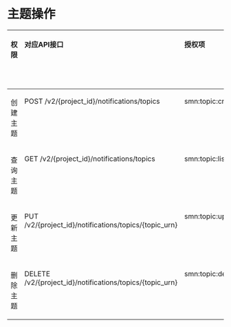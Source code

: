 # 主题操作<a name="smn_api_80002"></a>

<a name="zh-cn_topic_0173593941_table40610457155253"></a>
<table><thead align="left"><tr id="zh-cn_topic_0173593941_row7466420155253"><th class="cellrowborder" valign="top" width="20%" id="mcps1.1.6.1.1"><p id="zh-cn_topic_0173593941_p129431911184814"><a name="zh-cn_topic_0173593941_p129431911184814"></a><a name="zh-cn_topic_0173593941_p129431911184814"></a><strong id="zh-cn_topic_0173593941_b11287572488"><a name="zh-cn_topic_0173593941_b11287572488"></a><a name="zh-cn_topic_0173593941_b11287572488"></a>权限</strong></p>
</th>
<th class="cellrowborder" valign="top" width="20%" id="mcps1.1.6.1.2"><p id="zh-cn_topic_0173593941_p13672191463819"><a name="zh-cn_topic_0173593941_p13672191463819"></a><a name="zh-cn_topic_0173593941_p13672191463819"></a><strong id="zh-cn_topic_0173593941_b1131557124814"><a name="zh-cn_topic_0173593941_b1131557124814"></a><a name="zh-cn_topic_0173593941_b1131557124814"></a>对应API接口</strong></p>
</th>
<th class="cellrowborder" valign="top" width="20%" id="mcps1.1.6.1.3"><p id="zh-cn_topic_0173593941_p7202482155253"><a name="zh-cn_topic_0173593941_p7202482155253"></a><a name="zh-cn_topic_0173593941_p7202482155253"></a><strong id="zh-cn_topic_0173593941_b1512920574485"><a name="zh-cn_topic_0173593941_b1512920574485"></a><a name="zh-cn_topic_0173593941_b1512920574485"></a>授权项</strong></p>
</th>
<th class="cellrowborder" valign="top" width="20%" id="mcps1.1.6.1.4"><p id="zh-cn_topic_0173593941_p39201783549"><a name="zh-cn_topic_0173593941_p39201783549"></a><a name="zh-cn_topic_0173593941_p39201783549"></a><strong id="zh-cn_topic_0173593941_b7920148205417"><a name="zh-cn_topic_0173593941_b7920148205417"></a><a name="zh-cn_topic_0173593941_b7920148205417"></a>IAM项目</strong></p>
</th>
<th class="cellrowborder" valign="top" width="20%" id="mcps1.1.6.1.5"><p id="zh-cn_topic_0173593941_p726171334917"><a name="zh-cn_topic_0173593941_p726171334917"></a><a name="zh-cn_topic_0173593941_p726171334917"></a><strong id="zh-cn_topic_0173593941_b144514764913"><a name="zh-cn_topic_0173593941_b144514764913"></a><a name="zh-cn_topic_0173593941_b144514764913"></a>企业项目</strong></p>
</th>
</tr>
</thead>
<tbody><tr id="zh-cn_topic_0173593941_row30499637155253"><td class="cellrowborder" valign="top" width="20%" headers="mcps1.1.6.1.1 "><p id="zh-cn_topic_0173593941_p19944191116485"><a name="zh-cn_topic_0173593941_p19944191116485"></a><a name="zh-cn_topic_0173593941_p19944191116485"></a>创建主题</p>
</td>
<td class="cellrowborder" valign="top" width="20%" headers="mcps1.1.6.1.2 "><p id="zh-cn_topic_0173593941_p776745016487"><a name="zh-cn_topic_0173593941_p776745016487"></a><a name="zh-cn_topic_0173593941_p776745016487"></a>POST /v2/{project_id}/notifications/topics</p>
</td>
<td class="cellrowborder" valign="top" width="20%" headers="mcps1.1.6.1.3 "><p id="zh-cn_topic_0173593941_p16531120145211"><a name="zh-cn_topic_0173593941_p16531120145211"></a><a name="zh-cn_topic_0173593941_p16531120145211"></a>smn:topic:create</p>
</td>
<td class="cellrowborder" valign="top" width="20%" headers="mcps1.1.6.1.4 "><p id="zh-cn_topic_0173593941_p343133104815"><a name="zh-cn_topic_0173593941_p343133104815"></a><a name="zh-cn_topic_0173593941_p343133104815"></a>√</p>
</td>
<td class="cellrowborder" valign="top" width="20%" headers="mcps1.1.6.1.5 "><p id="zh-cn_topic_0173593941_p46517711487"><a name="zh-cn_topic_0173593941_p46517711487"></a><a name="zh-cn_topic_0173593941_p46517711487"></a>√</p>
</td>
</tr>
<tr id="zh-cn_topic_0173593941_row1968722015565"><td class="cellrowborder" valign="top" width="20%" headers="mcps1.1.6.1.1 "><p id="zh-cn_topic_0173593941_p442782385619"><a name="zh-cn_topic_0173593941_p442782385619"></a><a name="zh-cn_topic_0173593941_p442782385619"></a>查询主题</p>
</td>
<td class="cellrowborder" valign="top" width="20%" headers="mcps1.1.6.1.2 "><p id="zh-cn_topic_0173593941_p1842702325614"><a name="zh-cn_topic_0173593941_p1842702325614"></a><a name="zh-cn_topic_0173593941_p1842702325614"></a>GET /v2/{project_id}/notifications/topics</p>
</td>
<td class="cellrowborder" valign="top" width="20%" headers="mcps1.1.6.1.3 "><p id="zh-cn_topic_0173593941_p17427172315611"><a name="zh-cn_topic_0173593941_p17427172315611"></a><a name="zh-cn_topic_0173593941_p17427172315611"></a>smn:topic:list</p>
</td>
<td class="cellrowborder" valign="top" width="20%" headers="mcps1.1.6.1.4 "><p id="zh-cn_topic_0173593941_p34271323195620"><a name="zh-cn_topic_0173593941_p34271323195620"></a><a name="zh-cn_topic_0173593941_p34271323195620"></a>√</p>
</td>
<td class="cellrowborder" valign="top" width="20%" headers="mcps1.1.6.1.5 "><p id="zh-cn_topic_0173593941_p34272238560"><a name="zh-cn_topic_0173593941_p34272238560"></a><a name="zh-cn_topic_0173593941_p34272238560"></a>√</p>
</td>
</tr>
<tr id="zh-cn_topic_0173593941_row52831096155253"><td class="cellrowborder" valign="top" width="20%" headers="mcps1.1.6.1.1 "><p id="zh-cn_topic_0173593941_p894491110482"><a name="zh-cn_topic_0173593941_p894491110482"></a><a name="zh-cn_topic_0173593941_p894491110482"></a>更新主题</p>
</td>
<td class="cellrowborder" valign="top" width="20%" headers="mcps1.1.6.1.2 "><p id="zh-cn_topic_0173593941_p076545019481"><a name="zh-cn_topic_0173593941_p076545019481"></a><a name="zh-cn_topic_0173593941_p076545019481"></a>PUT /v2/{project_id}/notifications/topics/{topic_urn}</p>
</td>
<td class="cellrowborder" valign="top" width="20%" headers="mcps1.1.6.1.3 "><p id="zh-cn_topic_0173593941_p102081246478"><a name="zh-cn_topic_0173593941_p102081246478"></a><a name="zh-cn_topic_0173593941_p102081246478"></a>smn:topic:update</p>
</td>
<td class="cellrowborder" valign="top" width="20%" headers="mcps1.1.6.1.4 "><p id="zh-cn_topic_0173593941_p3665115895110"><a name="zh-cn_topic_0173593941_p3665115895110"></a><a name="zh-cn_topic_0173593941_p3665115895110"></a>√</p>
</td>
<td class="cellrowborder" valign="top" width="20%" headers="mcps1.1.6.1.5 "><p id="zh-cn_topic_0173593941_p7665165815118"><a name="zh-cn_topic_0173593941_p7665165815118"></a><a name="zh-cn_topic_0173593941_p7665165815118"></a>√</p>
</td>
</tr>
<tr id="zh-cn_topic_0173593941_row62598497155253"><td class="cellrowborder" valign="top" width="20%" headers="mcps1.1.6.1.1 "><p id="zh-cn_topic_0173593941_p14944191164812"><a name="zh-cn_topic_0173593941_p14944191164812"></a><a name="zh-cn_topic_0173593941_p14944191164812"></a>删除主题</p>
</td>
<td class="cellrowborder" valign="top" width="20%" headers="mcps1.1.6.1.2 "><p id="zh-cn_topic_0173593941_p107643503484"><a name="zh-cn_topic_0173593941_p107643503484"></a><a name="zh-cn_topic_0173593941_p107643503484"></a>DELETE /v2/{project_id}/notifications/topics/{topic_urn}</p>
</td>
<td class="cellrowborder" valign="top" width="20%" headers="mcps1.1.6.1.3 "><p id="zh-cn_topic_0173593941_p181885294490"><a name="zh-cn_topic_0173593941_p181885294490"></a><a name="zh-cn_topic_0173593941_p181885294490"></a>smn:topic:delete</p>
</td>
<td class="cellrowborder" valign="top" width="20%" headers="mcps1.1.6.1.4 "><p id="zh-cn_topic_0173593941_p1925614118523"><a name="zh-cn_topic_0173593941_p1925614118523"></a><a name="zh-cn_topic_0173593941_p1925614118523"></a>√</p>
</td>
<td class="cellrowborder" valign="top" width="20%" headers="mcps1.1.6.1.5 "><p id="zh-cn_topic_0173593941_p625661175215"><a name="zh-cn_topic_0173593941_p625661175215"></a><a name="zh-cn_topic_0173593941_p625661175215"></a>√</p>
</td>
</tr>
</tbody>
</table>

